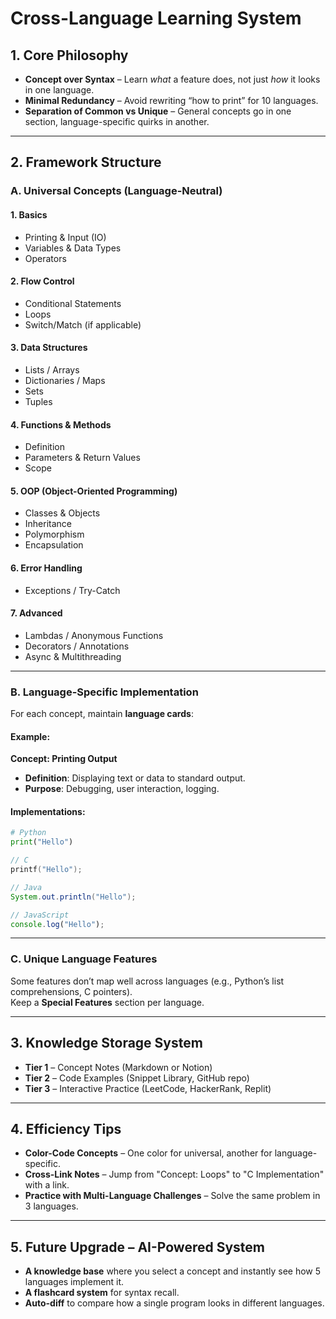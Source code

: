 
# Cross-Language Learning System

## 1. Core Philosophy
- **Concept over Syntax** – Learn *what* a feature does, not just *how* it looks in one language.
- **Minimal Redundancy** – Avoid rewriting “how to print” for 10 languages.
- **Separation of Common vs Unique** – General concepts go in one section, language-specific quirks in another.

---

## 2. Framework Structure

### A. Universal Concepts (Language-Neutral)

#### 1. Basics
- Printing & Input (IO)
- Variables & Data Types
- Operators

#### 2. Flow Control
- Conditional Statements
- Loops
- Switch/Match (if applicable)

#### 3. Data Structures
- Lists / Arrays
- Dictionaries / Maps
- Sets
- Tuples

#### 4. Functions & Methods
- Definition
- Parameters & Return Values
- Scope

#### 5. OOP (Object-Oriented Programming)
- Classes & Objects
- Inheritance
- Polymorphism
- Encapsulation

#### 6. Error Handling
- Exceptions / Try-Catch

#### 7. Advanced
- Lambdas / Anonymous Functions
- Decorators / Annotations
- Async & Multithreading

---

### B. Language-Specific Implementation

For each concept, maintain **language cards**:

#### Example:
**Concept: Printing Output**

- **Definition**: Displaying text or data to standard output.
- **Purpose**: Debugging, user interaction, logging.

#### Implementations:
```python
# Python
print("Hello")
```
```c
// C
printf("Hello");
```
```java
// Java
System.out.println("Hello");
```
```javascript
// JavaScript
console.log("Hello");
```

---

### C. Unique Language Features
Some features don’t map well across languages (e.g., Python’s list comprehensions, C pointers).  
Keep a **Special Features** section per language.

---

## 3. Knowledge Storage System
- **Tier 1** – Concept Notes (Markdown or Notion)
- **Tier 2** – Code Examples (Snippet Library, GitHub repo)
- **Tier 3** – Interactive Practice (LeetCode, HackerRank, Replit)

---

## 4. Efficiency Tips
- **Color-Code Concepts** – One color for universal, another for language-specific.
- **Cross-Link Notes** – Jump from "Concept: Loops" to "C Implementation" with a link.
- **Practice with Multi-Language Challenges** – Solve the same problem in 3 languages.

---

## 5. Future Upgrade – AI-Powered System
- **A knowledge base** where you select a concept and instantly see how 5 languages implement it.
- **A flashcard system** for syntax recall.
- **Auto-diff** to compare how a single program looks in different languages.
